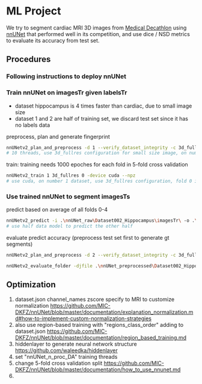 # ML Project

We try to segment cardiac MRI 3D images from [Medical Decathlon](http://medicaldecathlon.com/) using [nnUNet](https://github.com/MIC-DKFZ/nnUNet/) that performed well in its competition, and use dice / NSD metrics to evaluate its accuracy from test set.

## Procedures

### Following instructions to deploy nnUNet


### Train nnUNet on imagesTr given labelsTr

- dataset hippocampus is 4 times faster than cardiac, due to small image size
- dataset 1 and 2 are half of training set, we discard test set since it has no labels data

preprocess, plan and generate fingerprint

```sh
nnUNetv2_plan_and_preprocess -d 1 --verify_dataset_integrity -c 3d_fullres -np 10
# 10 threads, use 3d_fullres configuration for small size image, on number 1 dataset, integrity verified
```
train: training needs 1000 epoches for each fold in 5-fold cross validation

```sh
nnUNetv2_train 1 3d_fullres 0 -device cuda --npz
# use cuda, on number 1 dataset, use 3d_fullres configuration, fold 0 in 5-fold cross validation, npz save softmax pred in final validation
```

### Use trained nnUNet to segment imagesTs

predict based on average of all folds 0-4

```sh
nnUNetv2_predict -i .\nnUNet_raw\Dataset002_Hippocampus\imagesTr\ -o .\nnUNet_results\Dataset001_Hippocampus\nnUNetTrainer__nnUNetPlans__3d_fullres\pred\ -d 1 -c 3d_fullres -f 0 -chk checkpoint_final.pth -npp 4 -nps 4 -device cuda
# use half data model to predict the other half
```

evaluate predict accuracy (preprocess test set first to generate gt segments)

```sh
nnUNetv2_plan_and_preprocess -d 2 --verify_dataset_integrity -c 3d_fullres -np 10
```

```sh
nnUNetv2_evaluate_folder -djfile .\nnUNet_preprocessed\Dataset002_Hippocampus\dataset.json -pfile .\nnUNet_preprocessed\Dataset002_Hippocampus\nnUNetPlans.json .\nnUNet_preprocessed\Dataset002_Hippocampus\gt_segmentations\ .\nnUNet_results\Dataset001_Hippocampus\nnUNetTrainer__nnUNetPlans__3d_fullres\pred\
```

## Optimization

1. dataset.json channel_names zscore specify to MRI to customize normalization https://github.com/MIC-DKFZ/nnUNet/blob/master/documentation/explanation_normalization.md#how-to-implement-custom-normalization-strategies
2. also use region-based training with "regions_class_order" adding to dataset.json https://github.com/MIC-DKFZ/nnUNet/blob/master/documentation/region_based_training.md
3. hiddenlayer to generate neural network structure https://github.com/waleedka/hiddenlayer
4. set "nnUNet_n_proc_DA" training threads
5. change 5-fold cross validation split https://github.com/MIC-DKFZ/nnUNet/blob/master/documentation/how_to_use_nnunet.md
6. 